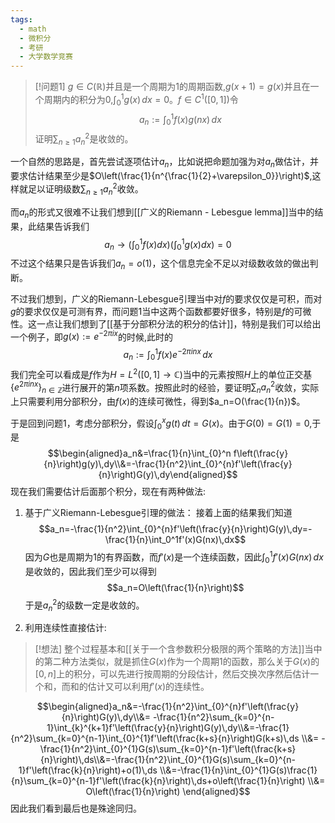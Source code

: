 ```yaml
---
tags:
  - math
  - 微积分
  - 考研
  - 大学数学竞赛
---
```


> [!问题1]
> $g\in C(\mathbb{R})$并且是一个周期为1的周期函数,$g(x+1)=g(x)$并且在一个周期内的积分为0,$\int_0^{1}g(x)\,dx=0$。$f \in C^1([0,1])$令$$a_n:=\int_{0}^{1}f(x)g(nx)\,dx$$证明$\sum_{n\geq 1}a_n^2$是收敛的。

一个自然的思路是，首先尝试逐项估计$a_n$，比如说把命题加强为对$a_n$做估计，并要求估计结果至少是$O\left(\frac{1}{n^{\frac{1}{2}+\varepsilon_0}}\right)$,这样就足以证明级数$\sum_{n\geq 1}a_n^2$收敛。

而$a_n$的形式又很难不让我们想到[[广义的Riemann - Lebesgue lemma]]当中的结果，此结果告诉我们$$a_n\to \left(\int_{0}^{1} f(x) dx
\right)\left(\int_{0}^{1} g(x) dx \right) =0$$不过这个结果只是告诉我们$a_n=o(1)$，这个信息完全不足以对级数收敛的做出判断。

不过我们想到，广义的Riemann-Lebesgue引理当中对$f$的要求仅仅是可积，而对$g$的要求仅仅是可测有界，而问题1当中这两个函数都要好很多，特别是$f$的可微性。这一点让我们想到了[[基于分部积分法的积分的估计]]，特别是我们可以给出一个例子，即$g(x):=e^{-2\pi i x}$的时候,此时的$$a_n:=\int_{0}^{1}f(x)e^{-2\pi i nx}\,dx$$我们完全可以看成是$f$作为$H=L^2([0,1]\to \mathbb{C})$当中的元素按照$H$上的单位正交基$\{e^{2\pi i n x}\}_{n\in \mathbb{Z}}$进行展开的第$n$项系数。按照此时的经验，要证明$\sum_n a_n^2$收敛，实际上只需要利用分部积分，由$f(x)$的连续可微性，得到$a_n=O(\frac{1}{n})$。

于是回到问题1，考虑分部积分，假设$\int_{0}^{x}g(t)\,dt=G(x)$。由于$G(0)=G(1)=0$,于是$$\begin{aligned}a_n&=\frac{1}{n}\int_{0}^n f\left(\frac{y}{n}\right)g(y)\,dy\\&=-\frac{1}{n^2}\int_{0}^{n}f'\left(\frac{y}{n}\right)G(y)\,dy\end{aligned}$$现在我们需要估计后面那个积分，现在有两种做法:

1. 基于广义Riemann-Lebesgue引理的做法：
接着上面的结果我们知道$$a_n=-\frac{1}{n^2}\int_{0}^{n}f'\left(\frac{y}{n}\right)G(y)\,dy=-\frac{1}{n}\int_0^1f'(x)G(nx)\,dx$$因为$G$也是周期为1的有界函数，而$f'(x)$是一个连续函数，因此$\int_0^1f'(x)G(nx)\,dx$是收敛的，因此我们至少可以得到$$a_n=O\left(\frac{1}{n}\right)$$于是$a_n^2$的级数一定是收敛的。

2. 利用连续性直接估计:

> [!想法]
> 整个过程基本和[[关于一个含参数积分极限的两个策略的方法]]当中的第二种方法类似，就是抓住$G(x)$作为一个周期1的函数，那么关于$G(x)$的$[0,n]$上的积分，可以先进行按周期的分段估计，然后交换次序然后估计一个和，而和的估计又可以利用$f'(x)$的连续性。

$$\begin{aligned}a_n&=-\frac{1}{n^2}\int_{0}^{n}f'\left(\frac{y}{n}\right)G(y)\,dy\\&= -\frac{1}{n^2}\sum_{k=0}^{n-1}\int_{k}^{k+1}f'\left(\frac{y}{n}\right)G(y)\,dy\\&=-\frac{1}{n^2}\sum_{k=0}^{n-1}\int_{0}^{1}f'\left(\frac{k+s}{n}\right)G(k+s)\,ds \\&= -\frac{1}{n^2}\int_{0}^{1}G(s)\sum_{k=0}^{n-1}f'\left(\frac{k+s}{n}\right)\,ds\\&=-\frac{1}{n^2}\int_{0}^{1}G(s)\sum_{k=0}^{n-1}f'\left(\frac{k}{n}\right)+o(1)\,ds \\&=-\frac{1}{n}\int_{0}^{1}G(s)\frac{1}{n}\sum_{k=0}^{n-1}f'\left(\frac{k}{n}\right)\,ds+o\left(\frac{1}{n}\right) \\&= O\left(\frac{1}{n}\right) \end{aligned}$$因此我们看到最后也是殊途同归。